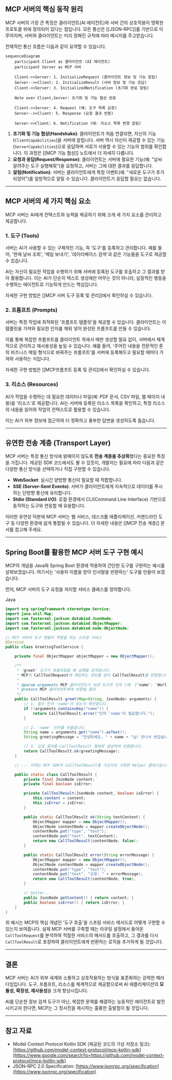 ## MCP 서버의 핵심 동작 원리

MCP 서버의 가장 큰 특징은 클라이언트(AI 에이전트)와 서버 간의 상호작용이 명확한 프로토콜 위에 정의되어 있다는 점입니다. 모든 통신은 [[JSON-RPC]]를 기반으로 이루어지며, 서버와 클라이언트는 미리 정해진 규칙에 따라 메시지를 주고받습니다.

전체적인 통신 흐름은 다음과 같이 요약할 수 있습니다.

```mermaid
sequenceDiagram
    participant Client as 클라이언트 (AI 에이전트)
    participant Server as MCP 서버

    Client->>Server: 1. InitializeRequest (클라이언트 정보 및 기능 알림)
    Server-->>Client: 2. InitializeResult (서버 정보 및 기능 응답)
    Client->>Server: 3. InitializedNotification (초기화 완료 알림)

    Note over Client,Server: 초기화 및 기능 협상 완료

    Client->>Server: 4. Request (예: 도구 목록 요청)
    Server-->>Client: 5. Response (요청 결과 반환)

    Server->>Client: 6. Notification (예: 리소스 목록 변경 알림)
```

1. **초기화 및 기능 협상(Handshake)**: 클라이언트가 처음 연결되면, 자신의 기능(`ClientCapabilities`)을 서버에 알립니다. 서버 역시 자신이 제공할 수 있는 기능(`ServerCapabilities`)으로 응답하며 서로가 사용할 수 있는 기능의 범위를 확인합니다. 이 과정은 [[MCP 기능 협상]] 노트에서 더 자세히 다룹니다.
2. **요청과 응답(Request/Response)**: 클라이언트는 서버에 필요한 기능(예: "날씨 알려주는 도구 실행해줘")을 요청하고, 서버는 그에 대한 결과를 응답합니다.
3. **알림(Notification)**: 서버는 클라이언트에게 특정 이벤트(예: "새로운 도구가 추가되었어")를 일방적으로 알릴 수 있습니다. 클라이언트가 응답할 필요는 없습니다.

---

## MCP 서버의 세 가지 핵심 요소

MCP 서버는 AI에게 컨텍스트와 능력을 제공하기 위해 크게 세 가지 요소를 관리하고 제공합니다.

### 1. 도구 (Tools)

서버는 AI가 사용할 수 있는 구체적인 기능, 즉 '도구'를 등록하고 관리합니다. 예를 들어, '현재 날씨 조회', '메일 보내기', '데이터베이스 검색'과 같은 기능들을 도구로 제공할 수 있습니다.

AI는 자신이 필요한 작업을 수행하기 위해 서버에 등록된 도구를 호출하고 그 결과를 받아 활용합니다. 이는 AI가 단순히 텍스트 생성에만 머무는 것이 아니라, 실질적인 행동을 수행하는 에이전트로 기능하게 만드는 핵심입니다.

자세한 구현 방법은 [[MCP 서버 도구 등록 및 관리]]에서 확인하실 수 있습니다.

### 2. 프롬프트 (Prompts)

서버는 특정 작업에 최적화된 '프롬프트 템플릿'을 제공할 수 있습니다. 클라이언트는 이 템플릿을 가져와 필요한 인자를 채워 넣어 완성된 프롬프트를 만들 수 있습니다.

이를 통해 복잡한 프롬프트를 클라이언트 측에서 매번 생성할 필요 없이, 서버에서 체계적으로 관리하고 재사용성을 높일 수 있습니다. 예를 들어, '주어진 내용을 전문적인 톤의 비즈니스 메일 형식으로 바꿔주는 프롬프트'를 서버에 등록해두고 필요할 때마다 가져와 사용하는 식입니다.

자세한 구현 방법은 [[MCP프롬프트 등록 및 관리]]에서 확인하실 수 있습니다.

### 3. 리소스 (Resources)

AI가 작업을 수행하는 데 필요한 데이터나 파일(예: PDF 문서, CSV 파일, 웹 페이지 내용)을 '리소스'로 제공합니다. AI는 서버에 등록된 리소스 목록을 확인하고, 특정 리소스의 내용을 읽어와 작업의 컨텍스트로 활용할 수 있습니다.

이는 AI가 외부 정보에 접근하여 더 정확하고 풍부한 답변을 생성하도록 돕습니다.

---

## 유연한 전송 계층 (Transport Layer)

MCP 서버는 특정 통신 방식에 얽매이지 않도록 **전송 계층을 추상화**했다는 중요한 특징을 가집니다. 제공된 SDK 코드에서도 볼 수 있듯이, 개발자는 필요에 따라 다음과 같은 다양한 통신 방식을 선택하거나 직접 구현할 수 있습니다.

- **WebSocket**: 실시간 양방향 통신이 필요할 때 적합합니다.
- **SSE (Server-Sent Events)**: 서버가 클라이언트에게 지속적으로 데이터를 푸시하는 단방향 통신에 유리합니다.
- **Stdio (Standard I/O)**: 로컬 환경에서 CLI(Command Line Interface) 기반으로 동작하는 도구와 연동할 때 유용합니다.

이러한 유연성 덕분에 MCP 서버는 웹 서비스, 데스크톱 애플리케이션, 커맨드라인 도구 등 다양한 환경에 쉽게 통합될 수 있습니다. 더 자세한 내용은 [[MCP 전송 계층]] 문서를 참고해 주세요.

---

## Spring Boot를 활용한 MCP 서버 도구 구현 예시

MCP의 개념을 Java와 Spring Boot 환경에 적용하여 간단한 도구를 구현하는 예시를 살펴보겠습니다. 여기서는 '사용자 이름을 받아 인사말을 반환하는' 도구를 만들어 보겠습니다.

먼저, MCP 서버의 도구 요청을 처리할 서비스 클래스를 정의합니다.

Java

```java
import org.springframework.stereotype.Service;
import java.util.Map;
import com.fasterxml.jackson.databind.JsonNode;
import com.fasterxml.jackson.databind.ObjectMapper;
import com.fasterxml.jackson.databind.node.ObjectNode;

// MCP 서버의 도구 핸들러 역할을 하는 스프링 서비스
@Service
public class GreetingToolService {

    private final ObjectMapper objectMapper = new ObjectMapper();

    /**
     * 'greet' 도구가 호출되었을 때 실행될 로직입니다.
     * MCP의 CallToolRequest에 해당하는 정보를 받아 CallToolResult를 반환합니다.
     *
     * @param arguments MCP 클라이언트가 보낸 도구의 인자 (예: {"name": "World"})
     * @return MCP 클라이언트에게 반환될 결과
     */
    public CallToolResult greet(Map<String, JsonNode> arguments) {
        // 1. 필수 인자 'name'이 있는지 확인합니다.
        if (!arguments.containsKey("name")) {
            return CallToolResult.error("인자 'name'이 필요합니다.");
        }

        // 2. 'name' 인자를 추출합니다.
        String name = arguments.get("name").asText();
        String greetingMessage = "안녕하세요, " + name + "님! 만나서 반갑습니다.";

        // 3. 성공 결과를 CallToolResult 형태로 생성하여 반환합니다.
        return CallToolResult.ok(greetingMessage);
    }

    // --- 아래는 MCP SDK의 CallToolResult를 가상으로 구현한 Helper 클래스입니다. ---

    public static class CallToolResult {
        private final JsonNode content;
        private final boolean isError;

        private CallToolResult(JsonNode content, boolean isError) {
            this.content = content;
            this.isError = isError;
        }

        public static CallToolResult ok(String textContent) {
            ObjectMapper mapper = new ObjectMapper();
            ObjectNode contentNode = mapper.createObjectNode();
            contentNode.put("type", "text");
            contentNode.put("text", textContent);
            return new CallToolResult(contentNode, false);
        }

        public static CallToolResult error(String errorMessage) {
            ObjectMapper mapper = new ObjectMapper();
            ObjectNode contentNode = mapper.createObjectNode();
            contentNode.put("type", "text");
            contentNode.put("text", "오류: " + errorMessage);
            return new CallToolResult(contentNode, true);
        }

        // Getter...
        public JsonNode getContent() { return content; }
        public boolean isError() { return isError; }
    }
}
```

위 예시는 MCP의 핵심 개념인 '도구 호출'을 스프링 서비스 메서드로 어떻게 구현할 수 있는지 보여줍니다. 실제 MCP 서버를 구축할 때는 라우팅 설정에서 들어온 `CallToolRequest`를 분석하여 적절한 서비스의 메서드를 호출하고, 그 결과를 다시 `CallToolResult`로 포장하여 클라이언트에게 반환하는 로직을 추가하게 될 것입니다.

---

## 결론

MCP 서버는 AI가 외부 세계와 소통하고 상호작용하는 방식을 표준화하는 강력한 패러다임입니다. 도구, 프롬프트, 리소스를 체계적으로 제공함으로써 AI 애플리케이션의 **모듈성, 확장성, 재사용성**을 크게 향상시킵니다.

AI를 단순한 정보 검색 도구가 아닌, 복잡한 문제를 해결하는 능동적인 에이전트로 발전시키고자 한다면, MCP는 그 청사진을 제시하는 훌륭한 출발점이 될 것입니다.

---

## 참고 자료

- Model Context Protocol Kotlin SDK (제공된 코드의 가상 저장소 링크): [https://github.com/model-context-protocol/mcp-kotlin-sdk](https://www.google.com/search?q=https://github.com/model-context-protocol/mcp-kotlin-sdk)
- JSON-RPC 2.0 Specification: [https://www.jsonrpc.org/specification](https://www.jsonrpc.org/specification)